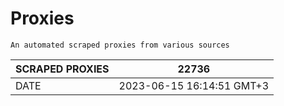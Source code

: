 # Proxies
    An automated scraped proxies from various sources

| SCRAPED PROXIES | 22736            |
|-----------------|---------------------------|
| DATE            | 2023-06-15 16:14:51 GMT+3          |